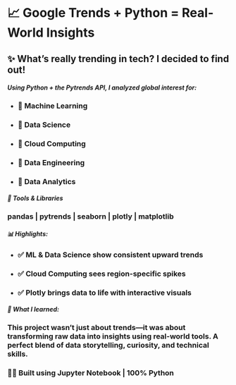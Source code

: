 # **📈 Google Trends + Python = Real-World Insights**

## **✨ What’s really trending in tech? I decided to find out!**


#### *Using Python + the Pytrends API, I analyzed global interest for:*

- ### **🔹 Machine Learning**
- ### **🔹 Data Science**
- ### **🔹 Cloud Computing**
- ### **🔹 Data Engineering**
- ### **🔹 Data Analytics**

#### *🚀 Tools & Libraries*

### **pandas | pytrends | seaborn | plotly | matplotlib**


#### *📊 Highlights:*

- ### **✅ ML & Data Science show consistent upward trends**
- ### **✅ Cloud Computing sees region-specific spikes**
- ### **✅ Plotly brings data to life with interactive visuals**


#### *🧠 What I learned:*

### **This project wasn’t just about trends—it was about transforming raw data into insights using real-world tools. A perfect blend of data storytelling, curiosity, and technical skills.**


### **👨‍💻 Built using Jupyter Notebook | 100% Python**

